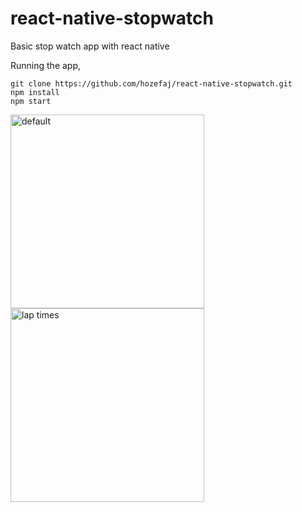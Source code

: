 # react-native-stopwatch
Basic stop watch app with react native

Running the app,
```
git clone https://github.com/hozefaj/react-native-stopwatch.git
npm install
npm start
```
<img width="310" alt="default" src="https://cloud.githubusercontent.com/assets/2084833/16939920/c91d2660-4d3a-11e6-8af5-e29cce55a8d0.png">  <img width="310" alt="lap times" src="https://cloud.githubusercontent.com/assets/2084833/16939917/c7175502-4d3a-11e6-8a98-03c757f00841.png">
